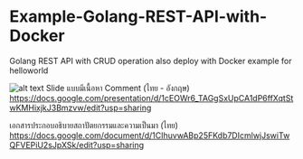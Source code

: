 ﻿# Example-Golang-REST-API-with-Docker
 Golang REST API with CRUD operation also deploy with Docker example for helloworld
 

![alt text](https://imgur.com/iuEgizQ)
Slide แบบมีเนื้อหา Comment  (ไทย - อังกฤษ)
https://docs.google.com/presentation/d/1cEOWr6_TAGgSxUpCA1dP6ffXqtStwKMHixjkJ3Bmzvw/edit?usp=sharing


เอกสารประกอบอธิบายสถาปัตยกรรมและความเป็นมา (ไทย)
https://docs.google.com/document/d/1CIhuvwABp25FKdb7DIcmlwjJswiTwQFVEPiU2sJpXSk/edit?usp=sharing



